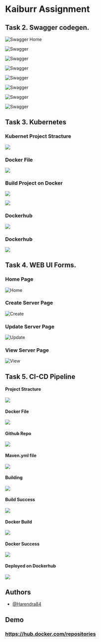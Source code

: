 
# Kaiburr Assignment

## Task 2. Swagger codegen.

![Swagger Home](https://raw.githubusercontent.com/Harendra84/assignment-kaiburr/main/screenshots/swagger/swagger-home-page.png)

![Swagger ](https://raw.githubusercontent.com/Harendra84/assignment-kaiburr/main/screenshots/swagger/list-all-api.png)

![Swagger ](https://raw.githubusercontent.com/Harendra84/assignment-kaiburr/main/screenshots/swagger/get-all.png)

![Swagger ](https://raw.githubusercontent.com/Harendra84/assignment-kaiburr/main/screenshots/swagger/get-by-id.png)

![Swagger ](https://raw.githubusercontent.com/Harendra84/assignment-kaiburr/main/screenshots/swagger/get-by-name.png)

![Swagger](https://raw.githubusercontent.com/Harendra84/assignment-kaiburr/main/screenshots/swagger/post-data.png)

![Swagger ](https://raw.githubusercontent.com/Harendra84/assignment-kaiburr/main/screenshots/swagger/put-data.png)

![Swagger](https://raw.githubusercontent.com/Harendra84/assignment-kaiburr/main/screenshots/swagger/delete-data.png)

## Task 3. Kubernetes

### Kubernet Project Stracture

![](https://raw.githubusercontent.com/Harendra84/assignment-kaiburr/main/screenshots/kubernet/project-dir.png)

### Docker File
![](https://raw.githubusercontent.com/Harendra84/assignment-kaiburr/main/screenshots/kubernet/Dockerfile.png)

### Build Project on Docker

![](https://raw.githubusercontent.com/Harendra84/assignment-kaiburr/main/screenshots/kubernet/kubernet/project-dir.png)


![](https://raw.githubusercontent.com/Harendra84/assignment-kaiburr/main/screenshots/kubernet/docker-build.png)

### Dockerhub

![](https://raw.githubusercontent.com/Harendra84/assignment-kaiburr/main/screenshots/kubernet/docker-hub.png)

### Dockerhub

![](https://raw.githubusercontent.com/Harendra84/assignment-kaiburr/main/screenshots/kubernet/doker-hub.png)

## Task 4. WEB UI Forms.

### Home Page

![Home](https://raw.githubusercontent.com/Harendra84/assignment-kaiburr/main/screenshots/frontend/home.png)

### Create Server Page

![Create](https://raw.githubusercontent.com/Harendra84/assignment-kaiburr/main/screenshots/frontend/create.png)

### Update Server Page

![Update](https://raw.githubusercontent.com/Harendra84/assignment-kaiburr/main/screenshots/frontend/update.png)

### View Server Page

![View](https://raw.githubusercontent.com/Harendra84/assignment-kaiburr/main/screenshots/frontend/view.png)


## Task 5. CI-CD Pipeline

#### Project Stracture


![](https://raw.githubusercontent.com/Harendra84/assignment-kaiburr/main/screenshots/cicdpipeline/cicdpiline-project-dir.png)

#### Docker File

![](https://raw.githubusercontent.com/Harendra84/assignment-kaiburr/main/screenshots/cicdpipeline/Dokerfile.png)

#### Github Repo

![](https://raw.githubusercontent.com/Harendra84/assignment-kaiburr/main/screenshots/cicdpipeline/repo.png)

#### Maven.yml file

![](https://raw.githubusercontent.com/Harendra84/assignment-kaiburr/main/screenshots/cicdpipeline/maven.yml.png)

#### Building

![](https://raw.githubusercontent.com/Harendra84/assignment-kaiburr/main/screenshots/cicdpipeline/build-cicdpipeline.png)

#### Build Success

![](https://raw.githubusercontent.com/Harendra84/assignment-kaiburr/main/screenshots/cicdpipeline/success.png)

#### Docker Build
![](https://raw.githubusercontent.com/Harendra84/assignment-kaiburr/main/screenshots/cicdpipeline/docker-build.png)

#### Docker Success

![](https://raw.githubusercontent.com/Harendra84/assignment-kaiburr/main/screenshots/cicdpipeline/docker-succes.png)

#### Deployed on Dockerhub

![](https://raw.githubusercontent.com/Harendra84/assignment-kaiburr/main/screenshots/cicdpipeline/docker-hubs.png)



## Authors

- [@Harendra84](https://github.com/Harendra84)


## Demo

### https://hub.docker.com/repositories

